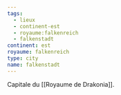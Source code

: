```yaml
---
tags:
  - lieux
  - continent-est
  - royaume:falkenreich
  - falkenstadt
continent: est
royaume: falkenreich
type: city
name: falkenstadt
---
```


Capitale du [[Royaume de Drakonia]].
